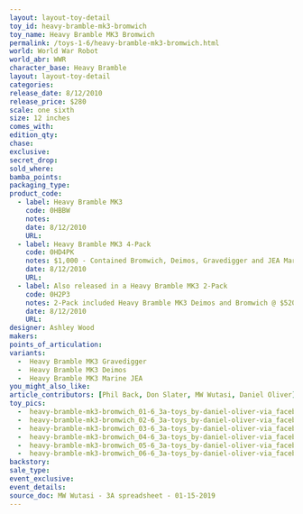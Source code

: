 ```yaml
---
layout: layout-toy-detail 
toy_id: heavy-bramble-mk3-bromwich
toy_name: Heavy Bramble MK3 Bromwich
permalink: /toys-1-6/heavy-bramble-mk3-bromwich.html
world: World War Robot
world_abr: WWR
character_base: Heavy Bramble
layout: layout-toy-detail
categories: 
release_date: 8/12/2010
release_price: $280 
scale: one sixth
size: 12 inches
comes_with: 
edition_qty: 
chase: 
exclusive: 
secret_drop: 
sold_where: 
bamba_points: 
packaging_type: 
product_code: 
  - label: Heavy Bramble MK3
    code: 0HBBW
    notes: 
    date: 8/12/2010
    URL:
  - label: Heavy Bramble MK3 4-Pack
    code: 0HD4PK
    notes: $1,000 - Contained Bromwich, Deimos, Gravedigger and JEA Marine Bramble
    date: 8/12/2010
    URL: 
  - label: Also released in a Heavy Bramble MK3 2-Pack
    code: 0H2P3
    notes: 2-Pack included Heavy Bramble MK3 Deimos and Bromwich @ $520
    date: 8/12/2010
    URL:    
designer: Ashley Wood
makers: 
points_of_articulation: 
variants: 
  -  Heavy Bramble MK3 Gravedigger
  -  Heavy Bramble MK3 Deimos
  -  Heavy Bramble MK3 Marine JEA
you_might_also_like: 
article_contributors: [Phil Back, Don Slater, MW Wutasi, Daniel Oliver]
toy_pics: 
  -  heavy-bramble-mk3-bromwich_01-6_3a-toys_by-daniel-oliver-via_facebook.jpg
  -  heavy-bramble-mk3-bromwich_02-6_3a-toys_by-daniel-oliver-via_facebook.jpg
  -  heavy-bramble-mk3-bromwich_03-6_3a-toys_by-daniel-oliver-via_facebook.jpg
  -  heavy-bramble-mk3-bromwich_04-6_3a-toys_by-daniel-oliver-via_facebook.jpg
  -  heavy-bramble-mk3-bromwich_05-6_3a-toys_by-daniel-oliver-via_facebook.jpg
  -  heavy-bramble-mk3-bromwich_06-6_3a-toys_by-daniel-oliver-via_facebook.jpg
backstory: 
sale_type: 
event_exclusive: 
event_details: 
source_doc: MW Wutasi - 3A spreadsheet - 01-15-2019
---
```

